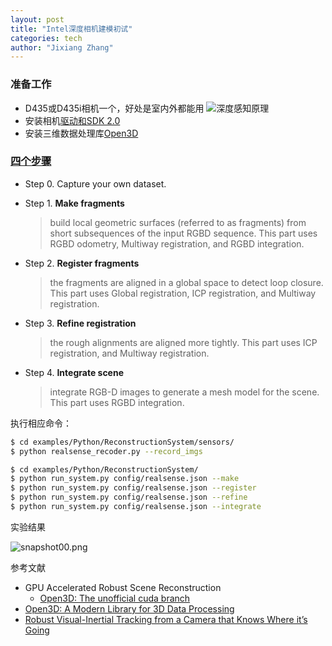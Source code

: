 ```yaml
---
layout: post
title: "Intel深度相机建模初试"
categories: tech
author: "Jixiang Zhang"
---
```


### 准备工作

- D435或D435i相机一个，好处是室内外都能用
  ![深度感知原理](https://i.loli.net/2019/12/09/ivuFrGTNzpgOdjk.jpg)
- 安装相机[驱动和SDK 2.0](https://github.com/IntelRealSense/librealsense)
- 安装三维数据处理库[Open3D](https://github.com/intel-isl/Open3D)


### [四个步骤](http://www.open3d.org/docs/release/tutorial/ReconstructionSystem/system_overview.html)

- Step 0. Capture your own dataset.

- Step 1. **Make fragments**
  > build local geometric surfaces (referred to as fragments) from short subsequences of the input RGBD sequence. This part uses RGBD odometry, Multiway registration, and RGBD integration.
- Step 2. **Register fragments**
  > the fragments are aligned in a global space to detect loop closure. This part uses Global registration, ICP registration, and Multiway registration.
- Step 3. **Refine registration**
  > the rough alignments are aligned more tightly. This part uses ICP registration, and Multiway registration.
- Step 4. **Integrate scene**
  > integrate RGB-D images to generate a mesh model for the scene. This part uses RGBD integration.

执行相应命令：

```bash
$ cd examples/Python/ReconstructionSystem/sensors/
$ python realsense_recoder.py --record_imgs

$ cd examples/Python/ReconstructionSystem/
$ python run_system.py config/realsense.json --make
$ python run_system.py config/realsense.json --register
$ python run_system.py config/realsense.json --refine
$ python run_system.py config/realsense.json --integrate
```

实验结果

![snapshot00.png](https://i.loli.net/2019/12/10/GkArVSmL9JIvh83.png)

参考文献

- GPU Accelerated Robust Scene Reconstruction
  - [Open3D: The unofficial cuda branch](https://github.com/theNded/Open3D)
- [Open3D: A Modern Library for 3D Data Processing](https://github.com/intel-isl/Open3D)
- [Robust Visual-Inertial Tracking from a Camera that Knows Where it’s Going](https://www.intelrealsense.com/visual-inertial-tracking-case-study/)